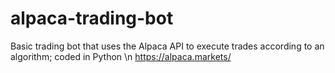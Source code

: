# alpaca-trading-bot
Basic trading bot that uses the Alpaca API to execute trades according to an algorithm; coded in Python
\n
https://alpaca.markets/ 
